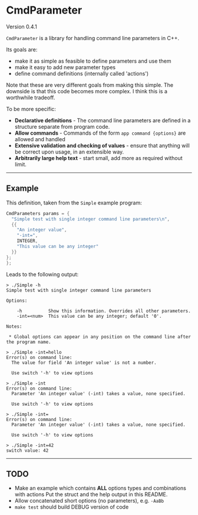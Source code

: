 CmdParameter
============

Version 0.4.1

`CmdParameter` is a library for handling command line parameters in C++.

Its goals are:

  - make it as simple as feasible to define parameters and use them
  - make it easy to add new parameter types
  - define command definitions (internally called 'actions')

 Note that these are very different goals from making this simple.
 The downside is that this code becomes more complex. I think this is a worthwhile tradeoff.
 
To be more specific:

 - **Declarative definitions** - The command line parameters are defined in a structure separate from program code.
 - **Allow commands** - Commands of the form `app command {options}` are allowed and handled
 - **Extensive validation and checking of values** - ensure that anything will be correct upon usage, in an extensible way.
 - **Arbitrarily large help text** - start small, add more as required without limit.

-----

## Example

This definition, taken from the `Simple` example program:

```c++
CmdParameters params = {
  "Simple test with single integer command line parameters\n",
  {{
    "An integer value",
    "-int=",
    INTEGER,
    "This value can be any integer"
  }}
};
};
```

Leads to the following output:

```
> ./Simple -h
Simple test with single integer command line parameters

Options:

    -h          Show this information. Overrides all other parameters.
    -int=<num>  This value can be any integer; default '0'.

Notes:

 * Global options can appear in any position on the command line after the program name.

> ./Simple -int=hello
Error(s) on command line:
  The value for field 'An integer value' is not a number.

  Use switch '-h' to view options

> ./Simple -int
Error(s) on command line:
  Parameter 'An integer value' (-int) takes a value, none specified.

  Use switch '-h' to view options

> ./Simple -int=
Error(s) on command line:
  Parameter 'An integer value' (-int) takes a value, none specified.

  Use switch '-h' to view options

> ./Simple -int=42
switch value: 42

```

-----

## TODO

- Make an example which contains **ALL** options types and combinations with actions
  Put the struct and the help output in this README.
- Allow concatenated short options (no parameters), e.g. `-AaBb`
- `make test` should build DEBUG version of code

